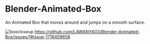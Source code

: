 # Blender-Animated-Box
An Animated Box that moves around and jumps on a smooth surface.

![boxcloseup](https://github.com/LAWANYA03/Blender-Animated-Box/assets/91374096/e89bb7e1-5c24-4ca7-8e43-25ade1b3977a)
https://github.com/LAWANYA03/Blender-Animated-Box/issues/1#issue-1718459658
